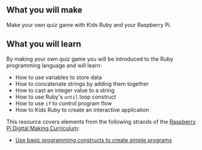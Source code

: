 ## What you will make
Make your own quiz game with Kids Ruby and your Raspberry Pi.

## What you will learn
 By making your own quiz game you will be introduced to the Ruby programming language and will learn:
 
 - How to use variables to store data
 - How to concatenate strings by adding them together
 - How to cast an integer value to a string
 - How to use Ruby's `until` loop construct
 - How to use `if` to control program flow
 - How to Kids Ruby to create an interactive application 

This resource covers elements from the following strands of the [Raspberry Pi Digital Making Curriculum](https://www.raspberrypi.org/curriculum/):

- [Use basic programming constructs to create simple programs](https://www.raspberrypi.org/curriculum/programming/creator)

